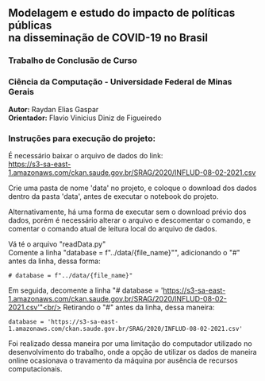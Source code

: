 ## Modelagem e estudo do impacto de políticas públicas <br/>na disseminação de COVID-19 no Brasil

### Trabalho de Conclusão de Curso
### Ciência da Computação - Universidade Federal de Minas Gerais

**Autor:** Raydan Elias Gaspar<br/>
**Orientador:** Flavio Vinicius Diniz de Figueiredo

### Instruções para execução do projeto:

É necessário baixar o arquivo de dados do link:<br/>
https://s3-sa-east-1.amazonaws.com/ckan.saude.gov.br/SRAG/2020/INFLUD-08-02-2021.csv

Crie uma pasta de nome 'data' no projeto, e coloque o download dos dados dentro da pasta 'data', antes de executar o notebook do projeto.

Alternativamente, há uma forma de executar sem o download prévio dos dados, porém é necessário alterar o arquivo e descomentar o comando, e comentar o comando atual de leitura local do arquivo de dados.

Vá té o arquivo "readData.py"<br/>
Comente a linha "database = f"../data/{file_name}"", adicionando o "#" antes da linha, dessa forma:

```# database = f"../data/{file_name}"```

Em seguida, decomente a linha "# database = 'https://s3-sa-east-1.amazonaws.com/ckan.saude.gov.br/SRAG/2020/INFLUD-08-02-2021.csv'"<br/>
Retirando o "#" antes da linha, dessa maneira:<br/>

```database = 'https://s3-sa-east-1.amazonaws.com/ckan.saude.gov.br/SRAG/2020/INFLUD-08-02-2021.csv'```

Foi realizado dessa maneira por uma limitação do computador utilizado no desenvolvimento do trabalho, onde a opção de utilizar os dados de maneira online ocasionava o travamento da máquina por ausência de recursos computacionais.
